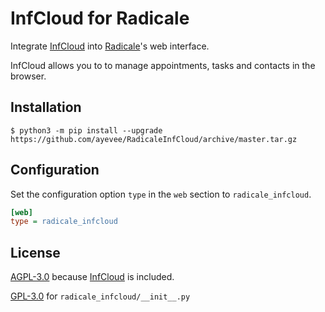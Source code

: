# InfCloud for Radicale

Integrate [InfCloud](https://www.inf-it.com/open-source/clients/infcloud/) into [Radicale](http://radicale.org/)'s web interface.

InfCloud allows you to to manage appointments, tasks and contacts in the browser.

## Installation

```shell
$ python3 -m pip install --upgrade https://github.com/ayevee/RadicaleInfCloud/archive/master.tar.gz
```

## Configuration

Set the configuration option `type` in the `web` section to ``radicale_infcloud``.

```ini
[web]
type = radicale_infcloud
```

## License

[AGPL-3.0](https://github.com/Unrud/RadicaleWeb/blob/master/COPYING) because [InfCloud](https://github.com/Unrud/RadicaleInfCloud/blob/master/radicale_infcloud/web/) is included.

[GPL-3.0](https://github.com/Unrud/RadicaleWeb/blob/master/COPYING_GPL) for `radicale_infcloud/__init__.py`
